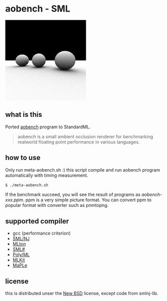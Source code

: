 
aobench - SML
===============================

![title](title.png "generated with smlsharp")

what is this
-------------------------------

Ported [aobench](http://code.google.com/p/aobench/) program to StandardML.

> aobench is a small ambient occlusion renderer for benchmarking realworld floating point performance in various languages.

how to use
-------------------------------

Only run meta-aobench.sh :)
this script compile and run aobench program automatically with timing measurement.

```sh
$ ./meta-aobench.sh
```

If the benchmark succeed, you will see the result of programs as _aobench-xxx.ppm_.
ppm is a very simple picture format. You can convert ppm to popular format with converter such as pnmtopng.

supported compiler
-------------------------------

- gcc (performance criterion)
- [SML/NJ][1]
- [MLton][2]
- [SML#][3]
- [Poly/ML][4]
- [MLKit][5]
- [MaPLe][6]

license
-------------------------------

this is distributed unser the [New BSD](http://opensource.org/licenses/BSD-3-Clause) license, except code from smlnj-lib.


[1]: http://www.smlnj.org/
[2]: http://mlton.org/
[3]: http://www.pllab.riec.tohoku.ac.jp/smlsharp/
[4]: http://www.polyml.org/
[5]: http://www.elsman.com/mlkit/
[6]: https://github.com/MPLLang/

